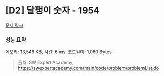 # [D2] 달팽이 숫자 - 1954 

[문제 링크](https://swexpertacademy.com/main/code/problem/problemDetail.do?contestProbId=AV5PobmqAPoDFAUq) 

### 성능 요약

메모리: 13,548 KB, 시간: 6 ms, 코드길이: 1,060 Bytes



> 출처: SW Expert Academy, https://swexpertacademy.com/main/code/problem/problemList.do